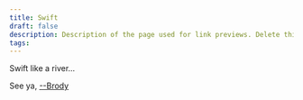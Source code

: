 ```yaml
---
title: Swift
draft: false
description: Description of the page used for link previews. Delete this if not wanted
tags:
---
```

Swift like a river...

See ya, <a target="_blank" rel="noopener noreferrer" href="https://www.brodypen.com/">--Brody<a>
